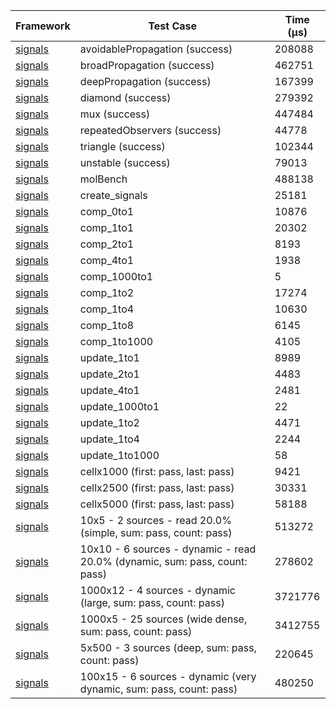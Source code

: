 | Framework | Test Case | Time (μs) |
| --- | --- | --- |
| [signals](https://github.com/rodydavis/signals.dart) | avoidablePropagation (success) | 208088 |
| [signals](https://github.com/rodydavis/signals.dart) | broadPropagation (success) | 462751 |
| [signals](https://github.com/rodydavis/signals.dart) | deepPropagation (success) | 167399 |
| [signals](https://github.com/rodydavis/signals.dart) | diamond (success) | 279392 |
| [signals](https://github.com/rodydavis/signals.dart) | mux (success) | 447484 |
| [signals](https://github.com/rodydavis/signals.dart) | repeatedObservers (success) | 44778 |
| [signals](https://github.com/rodydavis/signals.dart) | triangle (success) | 102344 |
| [signals](https://github.com/rodydavis/signals.dart) | unstable (success) | 79013 |
| [signals](https://github.com/rodydavis/signals.dart) | molBench | 488138 |
| [signals](https://github.com/rodydavis/signals.dart) | create_signals | 25181 |
| [signals](https://github.com/rodydavis/signals.dart) | comp_0to1 | 10876 |
| [signals](https://github.com/rodydavis/signals.dart) | comp_1to1 | 20302 |
| [signals](https://github.com/rodydavis/signals.dart) | comp_2to1 | 8193 |
| [signals](https://github.com/rodydavis/signals.dart) | comp_4to1 | 1938 |
| [signals](https://github.com/rodydavis/signals.dart) | comp_1000to1 | 5 |
| [signals](https://github.com/rodydavis/signals.dart) | comp_1to2 | 17274 |
| [signals](https://github.com/rodydavis/signals.dart) | comp_1to4 | 10630 |
| [signals](https://github.com/rodydavis/signals.dart) | comp_1to8 | 6145 |
| [signals](https://github.com/rodydavis/signals.dart) | comp_1to1000 | 4105 |
| [signals](https://github.com/rodydavis/signals.dart) | update_1to1 | 8989 |
| [signals](https://github.com/rodydavis/signals.dart) | update_2to1 | 4483 |
| [signals](https://github.com/rodydavis/signals.dart) | update_4to1 | 2481 |
| [signals](https://github.com/rodydavis/signals.dart) | update_1000to1 | 22 |
| [signals](https://github.com/rodydavis/signals.dart) | update_1to2 | 4471 |
| [signals](https://github.com/rodydavis/signals.dart) | update_1to4 | 2244 |
| [signals](https://github.com/rodydavis/signals.dart) | update_1to1000 | 58 |
| [signals](https://github.com/rodydavis/signals.dart) | cellx1000 (first: pass, last: pass) | 9421 |
| [signals](https://github.com/rodydavis/signals.dart) | cellx2500 (first: pass, last: pass) | 30331 |
| [signals](https://github.com/rodydavis/signals.dart) | cellx5000 (first: pass, last: pass) | 58188 |
| [signals](https://github.com/rodydavis/signals.dart) | 10x5 - 2 sources - read 20.0% (simple, sum: pass, count: pass) | 513272 |
| [signals](https://github.com/rodydavis/signals.dart) | 10x10 - 6 sources - dynamic - read 20.0% (dynamic, sum: pass, count: pass) | 278602 |
| [signals](https://github.com/rodydavis/signals.dart) | 1000x12 - 4 sources - dynamic (large, sum: pass, count: pass) | 3721776 |
| [signals](https://github.com/rodydavis/signals.dart) | 1000x5 - 25 sources (wide dense, sum: pass, count: pass) | 3412755 |
| [signals](https://github.com/rodydavis/signals.dart) | 5x500 - 3 sources (deep, sum: pass, count: pass) | 220645 |
| [signals](https://github.com/rodydavis/signals.dart) | 100x15 - 6 sources - dynamic (very dynamic, sum: pass, count: pass) | 480250 |

